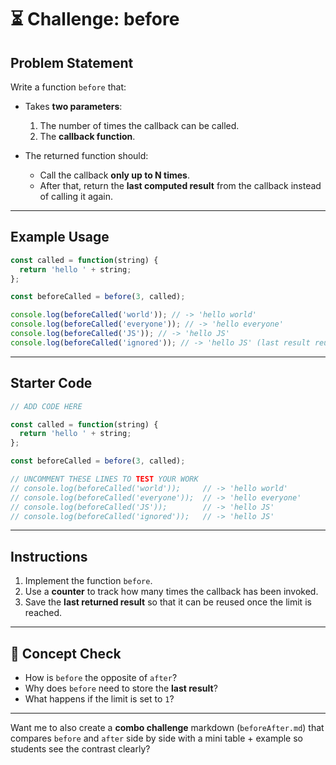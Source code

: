 

# ⏳ Challenge: before

## Problem Statement

Write a function `before` that:

* Takes **two parameters**:

  1. The number of times the callback can be called.
  2. The **callback function**.
* The returned function should:

  * Call the callback **only up to N times**.
  * After that, return the **last computed result** from the callback instead of calling it again.

---

## Example Usage

```js
const called = function(string) { 
  return 'hello ' + string; 
};

const beforeCalled = before(3, called);

console.log(beforeCalled('world')); // -> 'hello world'
console.log(beforeCalled('everyone')); // -> 'hello everyone'
console.log(beforeCalled('JS')); // -> 'hello JS'
console.log(beforeCalled('ignored')); // -> 'hello JS' (last result reused)
```

---

## Starter Code

```js
// ADD CODE HERE

const called = function(string) { 
  return 'hello ' + string; 
};

const beforeCalled = before(3, called);

// UNCOMMENT THESE LINES TO TEST YOUR WORK
// console.log(beforeCalled('world'));     // -> 'hello world'
// console.log(beforeCalled('everyone'));  // -> 'hello everyone'
// console.log(beforeCalled('JS'));        // -> 'hello JS'
// console.log(beforeCalled('ignored'));   // -> 'hello JS'
```

---

## Instructions

1. Implement the function `before`.
2. Use a **counter** to track how many times the callback has been invoked.
3. Save the **last returned result** so that it can be reused once the limit is reached.

---

## 🔑 Concept Check

* How is `before` the opposite of `after`?
* Why does `before` need to store the **last result**?
* What happens if the limit is set to `1`?

---



Want me to also create a **combo challenge** markdown (`beforeAfter.md`) that compares `before` and `after` side by side with a mini table + example so students see the contrast clearly?
